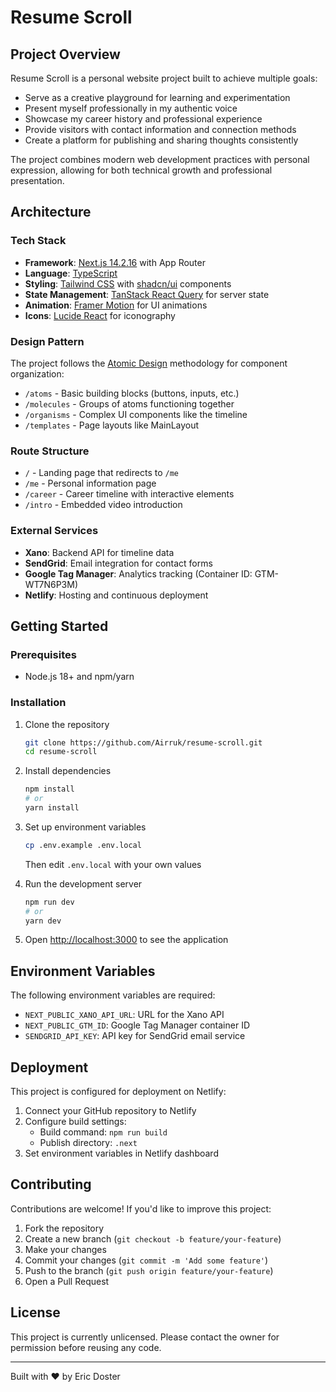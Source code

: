 # Resume Scroll

## Project Overview

Resume Scroll is a personal website project built to achieve multiple goals:

- Serve as a creative playground for learning and experimentation
- Present myself professionally in my authentic voice
- Showcase my career history and professional experience
- Provide visitors with contact information and connection methods
- Create a platform for publishing and sharing thoughts consistently

The project combines modern web development practices with personal expression, allowing for both technical growth and professional presentation.

## Architecture

### Tech Stack

- **Framework**: [Next.js 14.2.16](https://nextjs.org/) with App Router
- **Language**: [TypeScript](https://www.typescriptlang.org/)
- **Styling**: [Tailwind CSS](https://tailwindcss.com/) with [shadcn/ui](https://ui.shadcn.com/) components
- **State Management**: [TanStack React Query](https://tanstack.com/query/latest) for server state
- **Animation**: [Framer Motion](https://www.framer.com/motion/) for UI animations
- **Icons**: [Lucide React](https://lucide.dev/) for iconography

### Design Pattern

The project follows the [Atomic Design](https://atomicdesign.bradfrost.com/) methodology for component organization:

- `/atoms` - Basic building blocks (buttons, inputs, etc.)
- `/molecules` - Groups of atoms functioning together
- `/organisms` - Complex UI components like the timeline
- `/templates` - Page layouts like MainLayout

### Route Structure

- `/` - Landing page that redirects to `/me`
- `/me` - Personal information page
- `/career` - Career timeline with interactive elements
- `/intro` - Embedded video introduction

### External Services

- **Xano**: Backend API for timeline data
- **SendGrid**: Email integration for contact forms
- **Google Tag Manager**: Analytics tracking (Container ID: GTM-WT7N6P3M)
- **Netlify**: Hosting and continuous deployment

## Getting Started

### Prerequisites

- Node.js 18+ and npm/yarn

### Installation

1. Clone the repository
   ```bash
   git clone https://github.com/Airruk/resume-scroll.git
   cd resume-scroll
   ```

2. Install dependencies
   ```bash
   npm install
   # or
   yarn install
   ```

3. Set up environment variables
   ```bash
   cp .env.example .env.local
   ```
   Then edit `.env.local` with your own values

4. Run the development server
   ```bash
   npm run dev
   # or
   yarn dev
   ```

5. Open [http://localhost:3000](http://localhost:3000) to see the application

## Environment Variables

The following environment variables are required:

- `NEXT_PUBLIC_XANO_API_URL`: URL for the Xano API
- `NEXT_PUBLIC_GTM_ID`: Google Tag Manager container ID
- `SENDGRID_API_KEY`: API key for SendGrid email service

## Deployment

This project is configured for deployment on Netlify:

1. Connect your GitHub repository to Netlify
2. Configure build settings:
   - Build command: `npm run build`
   - Publish directory: `.next`
3. Set environment variables in Netlify dashboard

## Contributing

Contributions are welcome! If you'd like to improve this project:

1. Fork the repository
2. Create a new branch (`git checkout -b feature/your-feature`)
3. Make your changes
4. Commit your changes (`git commit -m 'Add some feature'`)
5. Push to the branch (`git push origin feature/your-feature`)
6. Open a Pull Request

## License

This project is currently unlicensed. Please contact the owner for permission before reusing any code.

---

Built with ❤️ by Eric Doster
